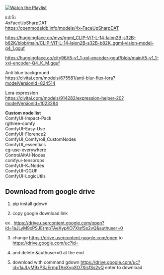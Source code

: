 

[![Watch the Playlist](https://img.youtube.com/vi/KzARTPebgT4/0.jpg)](https://youtu.be/KzARTPebgT4?si=aSVkrCmzXYSwDLUp) <br>


แปะลิ้ง <br>
4xFaceUpSharpDAT <br>
https://openmodeldb.info/models/4x-FaceUpSharpDAT <br>


https://huggingface.co/mys/ggml_CLIP-ViT-L-14-laion2B-s32B-b82K/blob/main/CLIP-ViT-L-14-laion2B-s32B-b82K_ggml-vision-model-q4_1.gguf <br>

https://huggingface.co/city96/t5-v1_1-xxl-encoder-gguf/blob/main/t5-v1_1-xxl-encoder-Q4_K_M.gguf <br>

Anti blue background <br>
https://civitai.com/models/675581/anti-blur-flux-lora?modelVersionId=824514 <br>

Lora expression <br>
https://civitai.com/models/914282/expression-helper-20?modelVersionId=1023284 <br>


**Custom node list** <br>
ComfyUI-Impact-Pack <br>
rgthree-comfy <br>
ComfyUI-Easy-Use <br>
ComfyUI-Florence2 <br>
ComfyUI_Comfyroll_CustomNodes <br>
ComfyUI_essentials <br>
cg-use-everywhere <br>
ControlAltAI-Nodes <br>
comfyui-tensorops <br>
ComfyUI-KJNodes <br>
ComfyUI-GGUF <br>
ComfyUI-LogicUtils <br>

## Download from google drive

1. pip install gdown

2. copy google download link

ex . https://drive.usercontent.google.com/open?id=1aJLyM9xPSJErmpTAeXypXO7XisfSs2vQ&authuser=0

3. change https://drive.usercontent.google.com/open to https://drive.google.com/uc?id=

4. and delete &authuser=0 at the end

5. download with command gdown https://drive.google.com/uc?id=1aJLyM9xPSJErmpTAeXypXO7XisfSs2vQ
enter to download
